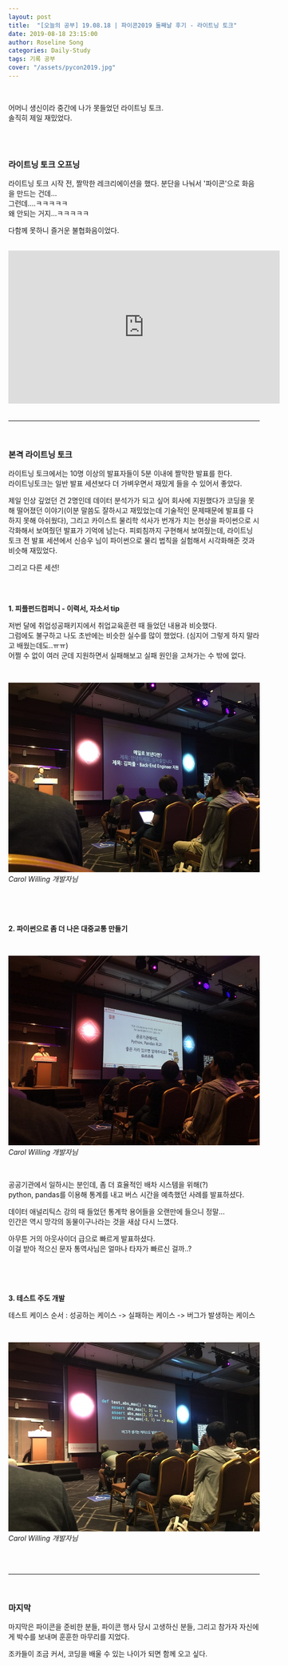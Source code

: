 ```yaml
---
layout: post
title:  "[오늘의 공부] 19.08.18 | 파이콘2019 둘째날 후기 - 라이트닝 토크"
date: 2019-08-18 23:15:00
author: Roseline Song
categories: Daily-Study
tags: 기록 공부
cover: "/assets/pycon2019.jpg"
---
```


<br>

어머니 생신이라 중간에 나가 못들었던 라이트닝 토크. <br>
솔직히 제일 재밌었다.

<br>
<br>

### 라이트닝 토크 오프닝

라이트닝 토크 시작 전, 짤막한 레크리에이션을 했다. 
분단을 나눠서 '파이콘'으로 화음을 만드는 건데... <br>
그런데....ㅋㅋㅋㅋㅋ <br>
왜 안되는 거지...ㅋㅋㅋㅋㅋ <br>

다함께 못하니 즐거운 불협화음이었다.

<br>

<iframe width="544" height="306" src="https://serviceapi.nmv.naver.com/flash/convertIframeTag.nhn?vid=D11F87463F3BE79EAFBC1AEC7FC67DCED3E8&outKey=V123c901f6fb62950aaeecbcc578007cc1c71adee7b32a07bde8ccbcc578007cc1c71" frameborder="no" scrolling="no" title="NaverVideo" allow="autoplay; gyroscope; accelerometer; encrypted-media" allowfullscreen></iframe>

<br>
<br>

<hr>

<br>


### 본격 라이트닝 토크

라이트닝 토크에서는 10명 이상의 발표자들이 5분 이내에 짤막한 발표를 한다. <br>
라이트닝토크는 일반 발표 세션보다 더 가벼우면서 재밌게 들을 수 있어서 좋았다.

제일 인상 깊었던 건 2명인데 데이터 분석가가 되고 싶어 회사에 지원했다가 코딩을 못해 떨어졌던 이야기(이분 말씀도 잘하시고 재밌었는데 기술적인 문제때문에 발표를 다하지 못해 아쉬웠다), 그리고 카이스트 물리학 석사가 번개가 치는 현상을 파이썬으로 시각화해서 보여줬던 발표가 기억에 남는다. 피뢰침까지 구현해서 보여줬는데, 라이트닝 토크 전 발표 세션에서 신승우 님이 파이썬으로 물리 법칙을 실험해서 시각화해준 것과 비슷해 재밌었다.

그리고 다른 세션!

​<br>
<br>

**1. 피플펀드컴퍼니 - 이력서, 자소서 tip**

저번 달에 취업성공패키지에서 취업교육훈련 때 들었던 내용과 비슷했다. ​<br>
그럼에도 불구하고 나도 초반에는 비슷한 실수를 많이 했었다. (심지어 그렇게 하지 말라고 배웠는데도..ㅠㅠ) ​<br>
어쩔 수 없이 여러 군데 지원하면서 실패해보고 실패 원인을 고쳐가는 수 밖에 없다. 


<br>

<img src="/assets/images/190818_01.PNG">*Carol Willing 개발자님*

<br>
<br>
​

**2. 파이썬으로 좀 더 나은 대중교통 만들기**

<br>

<img src="/assets/images/190818_02.PNG">*Carol Willing 개발자님*

<br>

공공기관에서 일하시는 분인데, 좀 더 효율적인 배차 시스템을 위해(?) <br>
python, pandas를 이용해 통계를 내고 버스 시간을 예측했던 사례를 발표하셨다.

데이터 애널리틱스 강의 때 들었던 통계학 용어들을 오랜만에 들으니 정말... <br>
인간은 역시 망각의 동물이구나라는 것을 새삼 다시 느꼈다. 

아무튼 거의 아웃사이더 급으로 빠르게 발표하셨다. <br>
이걸 받아 적으신 문자 통역사님은 얼마나 타자가 빠르신 걸까..?


<br>
<br>
​

**3. ​테스트 주도 개발**

테스트 케이스 순서 : 성공하는 케이스 -> 실패하는 케이스 -> 버그가 발생하는 케이스

<br>

<img src="/assets/images/190818_03.PNG">*Carol Willing 개발자님*

<br>
<br>

<hr>

<br>


### 마지막

마지막은 파이콘을 준비한 분들, 파이콘 행사 당시 고생하신 분들, 그리고 참가자 자신에게 박수를 보내며 훈훈한 마무리를 지었다. 

조카들이 조금 커서, 코딩을 배울 수 있는 나이가 되면 함께 오고 싶다.

<br>
<br>
